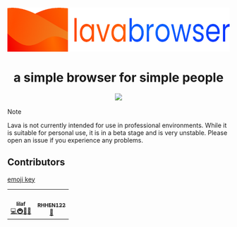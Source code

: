<p align="center"><img height="100" src="https://github.com/lilafian/lava/blob/master/frontend/imgs/logo-type.png"></p>

<h1 align="center">a simple browser for simple people</h1>
<p align="center"><img height="500" src="https://github.com/rhhen122/lava-readme/blob/master/frontend/imgs/showcase.png"></p>

> [!NOTE]
> Lava is not currently intended for use in professional environments. While it is suitable for personal use, it is in a beta stage and is very unstable. Please open an issue if you experience any problems.
## Contributors
[emoji key](https://allcontributors.org/docs/en/emoji-key)

<table>
  <tr>
    <td align="center"><a href="https://github.com/lilafian"><img src="https://avatars.githubusercontent.com/u/102885633?v=4" width="100px;" alt=""/><br /><sub><b>lilaf</b></sub></a><br /><a href="https://github.com/lilafian/lava/commits?author=lilafian" title="Contributions">💻🚇👀🤔</a></td>
    <td align="center"><a href="https://github.com/rhhen122"><img src="https://avatars.githubusercontent.com/u/195695145?v=4" width="100px;" alt=""/><br /><sub><b>RHHEN122</b></sub></a><br /><a href="https://github.com/lilafian/lava/commits?author=rhhen122" title="Contributions">📖</a></td>
  </tr>
</table>

<!-- markdownlint-restore -->
<!-- prettier-ignore-end -->

<!-- ALL-CONTRIBUTORS-LIST:END -->
